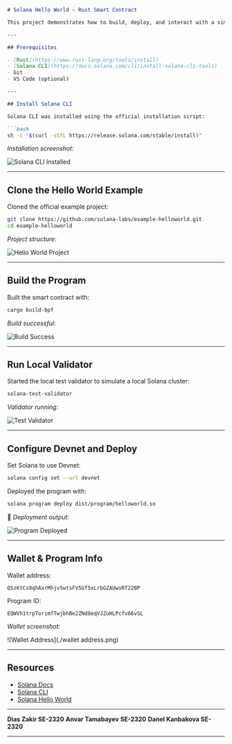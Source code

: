 ```markdown
# Solana Hello World – Rust Smart Contract

This project demonstrates how to build, deploy, and interact with a simple Solana smart contract using Rust. It's a basic "Hello World" program running on Solana's Devnet.

---

## Prerequisites

- [Rust](https://www.rust-lang.org/tools/install)
- [Solana CLI](https://docs.solana.com/cli/install-solana-cli-tools)
- Git
- VS Code (optional)

---

## Install Solana CLI

Solana CLI was installed using the official installation script:

```bash
sh -c "$(curl -sSfL https://release.solana.com/stable/install)"
```

*Installation screenshot:*

![Solana CLI Installed](./solana_installed.png)

---

## Clone the Hello World Example

Cloned the official example project:

```bash
git clone https://github.com/solana-labs/example-helloworld.git
cd example-helloworld
```

*Project structure:*

![Hello World Project](./hello_world.png)

---

## Build the Program

Built the smart contract with:

```bash
cargo build-bpf
```

*Build successful:*

![Build Success](./build.png)

---

## Run Local Validator

Started the local test validator to simulate a local Solana cluster:

```bash
solana-test-validator
```

*Validator running:*

![Test Validator](./test_validator.png)

---

## Configure Devnet and Deploy

Set Solana to use Devnet:

```bash
solana config set --url devnet
```

Deployed the program with:

```bash
solana program deploy dist/program/helloworld.so
```

📸 *Deployment output:*

![Program Deployed](./deploy.png)

---

## Wallet & Program Info

Wallet address:

```
QSzKtCs9qhAxrMhjv5wtsFV5Uf5xLrbGZAUwsRT22BP
```

Program ID:

```
EQWVh1trpTorimfTwjbhBe2ZNd8eqVJZuHLPcfv66vSL
```

*Wallet screenshot:*

![Wallet Address](./wallet address.png)

---

## Resources

- [Solana Docs](https://docs.solana.com/)
- [Solana CLI](https://docs.solana.com/cli)
- [Solana Hello World](https://solana.com/docs/programs/rust)

---

**Dias Zakir SE-2320**
**Anvar Tamabayev SE-2320**
**Danel Kanbakova SE-2320**  

---